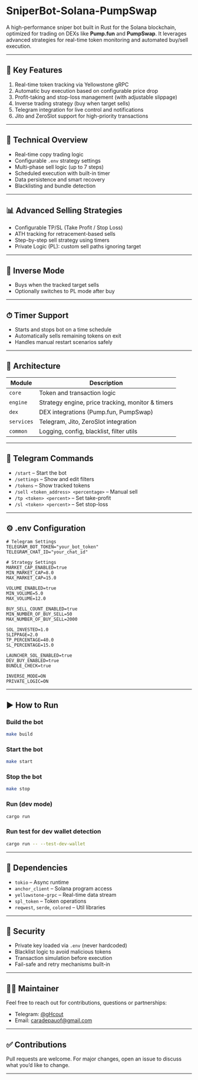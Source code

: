 
# SniperBot-Solana-PumpSwap

A high-performance sniper bot built in Rust for the Solana blockchain, optimized for trading on DEXs like **Pump.fun** and **PumpSwap**. It leverages advanced strategies for real-time token monitoring and automated buy/sell execution.

---

## 🔧 Key Features

1. Real-time token tracking via Yellowstone gRPC
2. Automatic buy execution based on configurable price drop
3. Profit-taking and stop-loss management (with adjustable slippage)
4. Inverse trading strategy (buy when target sells)
5. Telegram integration for live control and notifications
6. Jito and ZeroSlot support for high-priority transactions

---

## 🧠 Technical Overview

- Real-time copy trading logic
- Configurable `.env` strategy settings
- Multi-phase sell logic (up to 7 steps)
- Scheduled execution with built-in timer
- Data persistence and smart recovery
- Blacklisting and bundle detection

---

## 📊 Advanced Selling Strategies

- Configurable TP/SL (Take Profit / Stop Loss)
- ATH tracking for retracement-based sells
- Step-by-step sell strategy using timers
- Private Logic (PL): custom sell paths ignoring target

---

## 🔁 Inverse Mode

- Buys when the tracked target sells
- Optionally switches to PL mode after buy

---

## ⏱ Timer Support

- Starts and stops bot on a time schedule
- Automatically sells remaining tokens on exit
- Handles manual restart scenarios safely

---

## 🧩 Architecture

| Module       | Description                                              |
|--------------|----------------------------------------------------------|
| `core`       | Token and transaction logic                              |
| `engine`     | Strategy engine, price tracking, monitor & timers        |
| `dex`        | DEX integrations (Pump.fun, PumpSwap)                    |
| `services`   | Telegram, Jito, ZeroSlot integration                     |
| `common`     | Logging, config, blacklist, filter utils                 |

---

## 💬 Telegram Commands

- `/start` – Start the bot
- `/settings` – Show and edit filters
- `/tokens` – Show tracked tokens
- `/sell <token_address> <percentage>` – Manual sell
- `/tp <token> <percent>` – Set take-profit
- `/sl <token> <percent>` – Set stop-loss

---

## ⚙️ .env Configuration

```env
# Telegram Settings
TELEGRAM_BOT_TOKEN="your_bot_token"
TELEGRAM_CHAT_ID="your_chat_id"

# Strategy Settings
MARKET_CAP_ENABLED=true
MIN_MARKET_CAP=8.0
MAX_MARKET_CAP=15.0

VOLUME_ENABLED=true
MIN_VOLUME=5.0
MAX_VOLUME=12.0

BUY_SELL_COUNT_ENABLED=true
MIN_NUMBER_OF_BUY_SELL=50
MAX_NUMBER_OF_BUY_SELL=2000

SOL_INVESTED=1.0
SLIPPAGE=2.0
TP_PERCENTAGE=40.0
SL_PERCENTAGE=15.0

LAUNCHER_SOL_ENABLED=true
DEV_BUY_ENABLED=true
BUNDLE_CHECK=true

INVERSE_MODE=ON
PRIVATE_LOGIC=ON
```

---

## ▶️ How to Run

### Build the bot

```bash
make build
```

### Start the bot

```bash
make start
```

### Stop the bot

```bash
make stop
```

### Run (dev mode)

```bash
cargo run
```

### Run test for dev wallet detection

```bash
cargo run -- --test-dev-wallet
```

---

## 🧱 Dependencies

- `tokio` – Async runtime
- `anchor_client` – Solana program access
- `yellowstone-grpc` – Real-time data stream
- `spl_token` – Token operations
- `reqwest`, `serde`, `colored` – Util libraries

---

## 🔐 Security

- Private key loaded via `.env` (never hardcoded)
- Blacklist logic to avoid malicious tokens
- Transaction simulation before execution
- Fail-safe and retry mechanisms built-in

---

## 🧑‍💻 Maintainer

Feel free to reach out for contributions, questions or partnerships:

- Telegram: [@gHcout](https://t.me/gHcout)
- Email: [caradepauof@gmail.com](mailto:caradepauof@gmail.com)

---

## ✅ Contributions

Pull requests are welcome. For major changes, open an issue to discuss what you’d like to change.

---

